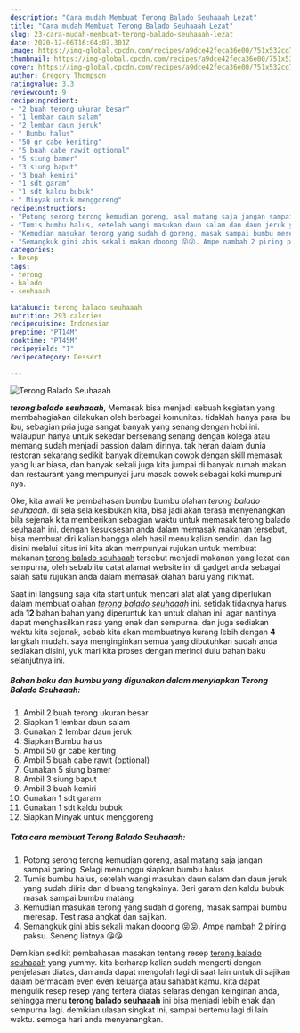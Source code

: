 ```yaml
---
description: "Cara mudah Membuat Terong Balado Seuhaaah Lezat"
title: "Cara mudah Membuat Terong Balado Seuhaaah Lezat"
slug: 23-cara-mudah-membuat-terong-balado-seuhaaah-lezat
date: 2020-12-06T16:04:07.301Z
image: https://img-global.cpcdn.com/recipes/a9dce42feca36e00/751x532cq70/terong-balado-seuhaaah-foto-resep-utama.jpg
thumbnail: https://img-global.cpcdn.com/recipes/a9dce42feca36e00/751x532cq70/terong-balado-seuhaaah-foto-resep-utama.jpg
cover: https://img-global.cpcdn.com/recipes/a9dce42feca36e00/751x532cq70/terong-balado-seuhaaah-foto-resep-utama.jpg
author: Gregory Thompson
ratingvalue: 3.3
reviewcount: 9
recipeingredient:
- "2 buah terong ukuran besar"
- "1 lembar daun salam"
- "2 lembar daun jeruk"
- " Bumbu halus"
- "50 gr cabe keriting"
- "5 buah cabe rawit optional"
- "5 siung bamer"
- "3 siung baput"
- "3 buah kemiri"
- "1 sdt garam"
- "1 sdt kaldu bubuk"
- " Minyak untuk menggoreng"
recipeinstructions:
- "Potong serong terong kemudian goreng, asal matang saja jangan sampai garing. Selagi menunggu siapkan bumbu halus"
- "Tumis bumbu halus, setelah wangi masukan daun salam dan daun jeruk yang sudah diiris dan d buang tangkainya. Beri garam dan kaldu bubuk masak sampai bumbu matang"
- "Kemudian masukan terong yang sudah d goreng, masak sampai bumbu meresap. Test rasa angkat dan sajikan."
- "Semangkuk gini abis sekali makan dooong 😝😝. Ampe nambah 2 piring paksu. Seneng liatnya 😘😘"
categories:
- Resep
tags:
- terong
- balado
- seuhaaah

katakunci: terong balado seuhaaah 
nutrition: 293 calories
recipecuisine: Indonesian
preptime: "PT14M"
cooktime: "PT45M"
recipeyield: "1"
recipecategory: Dessert

---
```



![Terong Balado Seuhaaah](https://img-global.cpcdn.com/recipes/a9dce42feca36e00/751x532cq70/terong-balado-seuhaaah-foto-resep-utama.jpg)

<b><i>terong balado seuhaaah</i></b>, Memasak bisa menjadi sebuah kegiatan yang membahagiakan dilakukan oleh berbagai komunitas. tidaklah hanya para ibu ibu, sebagian pria juga sangat banyak yang senang dengan hobi ini. walaupun hanya untuk sekedar bersenang senang dengan kolega atau memang sudah menjadi passion dalam dirinya. tak heran dalam dunia restoran sekarang sedikit banyak ditemukan cowok dengan skill memasak yang luar biasa, dan banyak sekali juga kita jumpai di banyak rumah makan dan restaurant yang mempunyai juru masak cowok sebagai koki mumpuni nya.



Oke, kita awali ke pembahasan bumbu bumbu olahan <i>terong balado seuhaaah</i>. di sela sela kesibukan kita, bisa jadi akan terasa menyenangkan bila sejenak kita memberikan sebagian waktu untuk memasak terong balado seuhaaah ini. dengan kesuksesan anda dalam memasak makanan tersebut, bisa membuat diri kalian bangga oleh hasil menu kalian sendiri. dan lagi disini melalui situs ini kita akan mempunyai rujukan untuk membuat makanan <u>terong balado seuhaaah</u> tersebut menjadi makanan yang lezat dan sempurna, oleh sebab itu catat alamat website ini di gadget anda sebagai salah satu rujukan anda dalam memasak olahan baru yang nikmat.


Saat ini langsung saja kita start untuk mencari alat alat yang diperlukan dalam membuat olahan <u><i>terong balado seuhaaah</i></u> ini. setidak tidaknya harus ada <b>12</b> bahan bahan yang diperuntuk kan untuk olahan ini. agar nantinya dapat menghasilkan rasa yang enak dan sempurna. dan juga sediakan waktu kita sejenak, sebab kita akan membuatnya kurang lebih dengan <b>4</b> langkah mudah. saya menginginkan semua yang dibutuhkan sudah anda sediakan disini, yuk mari kita proses dengan merinci dulu bahan baku selanjutnya ini.

<!--inarticleads1-->

##### Bahan baku dan bumbu yang digunakan dalam menyiapkan Terong Balado Seuhaaah:

1. Ambil 2 buah terong ukuran besar
1. Siapkan 1 lembar daun salam
1. Gunakan 2 lembar daun jeruk
1. Siapkan  Bumbu halus
1. Ambil 50 gr cabe keriting
1. Ambil 5 buah cabe rawit (optional)
1. Gunakan 5 siung bamer
1. Ambil 3 siung baput
1. Ambil 3 buah kemiri
1. Gunakan 1 sdt garam
1. Gunakan 1 sdt kaldu bubuk
1. Siapkan  Minyak untuk menggoreng




<!--inarticleads2-->

##### Tata cara membuat Terong Balado Seuhaaah:

1. Potong serong terong kemudian goreng, asal matang saja jangan sampai garing. Selagi menunggu siapkan bumbu halus
1. Tumis bumbu halus, setelah wangi masukan daun salam dan daun jeruk yang sudah diiris dan d buang tangkainya. Beri garam dan kaldu bubuk masak sampai bumbu matang
1. Kemudian masukan terong yang sudah d goreng, masak sampai bumbu meresap. Test rasa angkat dan sajikan.
1. Semangkuk gini abis sekali makan dooong 😝😝. Ampe nambah 2 piring paksu. Seneng liatnya 😘😘




Demikian sedikit pembahasan masakan tentang resep <u>terong balado seuhaaah</u> yang yummy. kita berharap kalian sudah mengerti dengan penjelasan diatas, dan anda dapat mengolah lagi di saat lain untuk di sajikan dalam bermacam even even keluarga atau sahabat kamu. kita dapat mengulik resep resep yang tertera diatas selaras dengan keinginan anda, sehingga menu <b>terong balado seuhaaah</b> ini bisa menjadi lebih enak dan sempurna lagi. demikian ulasan singkat ini, sampai bertemu lagi di lain waktu. semoga hari anda menyenangkan.
